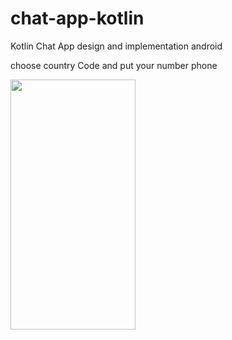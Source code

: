 # chat-app-kotlin
Kotlin Chat App design and implementation android

choose country Code and put your number phone 






<img src="https://user-images.githubusercontent.com/55391701/107904965-05328680-6f56-11eb-827b-840d970c1f93.png" width="200" height="400" />


